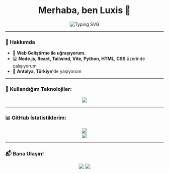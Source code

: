 <h1 align="center">Merhaba, ben Luxis 👋</h1>

<p align="center">
  <p align="center">
  <img src="https://readme-typing-svg.herokuapp.com?font=Fira+Code&pause=1000&color=00BFFF&width=435&lines=Full+Stack+Geliştirici;Node.js+%7C+React+%7C+Tailwind+%7C+Vite;Python+%7C+C%2B%2B+%7C+Web+Geliştirme" alt="Typing SVG" />
</p>

---

### 🌟 Hakkımda
- 🚀 **Web Geliştirme ile uğraşıyorum.**
- 💻 **Node.js, React, Tailwind, Vite, Python, HTML, CSS** üzerinde çalışıyorum  
- 📍 **Antalya, Türkiye**'de yaşıyorum  

---

### 🚀 Kullandığım Teknolojiler:
<p align="center">
  <img src="https://skillicons.dev/icons?i=nodejs,react,tailwind,python,html,css,vite,js" />
</p>

---

### 📊 GitHub İstatistiklerim:
<p align="center">
  <img src="https://github-readme-stats.vercel.app/api?username=LuxisOfficial&show_icons=true&theme=tokyonight" />
  <br>
  <img src="https://github-readme-streak-stats.herokuapp.com/?user=LuxisOfficial&theme=tokyonight" />
</p>

---

### 📬 Bana Ulaşın!
<p align="center">
  <a href="https://github.com/LuxisOfficial"><img src="https://img.shields.io/badge/GitHub-100000?style=for-the-badge&logo=github&logoColor=white"></a>
  <a href="mailto:contact@luxisdev"><img src="https://img.shields.io/badge/E-posta-D14836?style=for-the-badge&logo=gmail&logoColor=white"></a>
</p>
